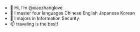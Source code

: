 - 👋 Hi, I’m @xiaozhanglove
- 👀 I master four languages:Chinese English Japanese Korean
- 🌱 I majors in Information Security
- 📫 traveling is the best!

<!---
xiaozhanglove/xiaozhanglove is a ✨ special ✨ repository because its `README.md` (this file) appears on your GitHub profile.
You can click the Preview link to take a look at your changes.
--->
